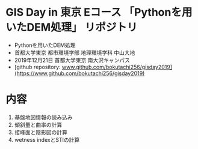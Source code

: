 # GIS Day in 東京 Eコース 「Pythonを用いたDEM処理」 リポジトリ

* Pythonを用いたDEM処理
* 首都大学東京 都市環境学部 地理環境学科 中山大地
* 2019年12月21日 首都大学東京 南大沢キャンパス
* [github repository: www.github.com/bokutachi256/gisday2019](https://www.github.com/bokutachi256/gisday2019)

# 内容

1. 基盤地図情報の読み込み
1. 傾斜量と曲率の計算
1. 接峰面と陰影図の計算
1. wetness indexとSTIの計算
